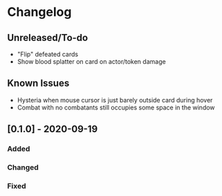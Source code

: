 # Changelog

## Unreleased/To-do
- "Flip" defeated cards
- Show blood splatter on card on actor/token damage

## Known Issues
- Hysteria when mouse cursor is just barely outside card during hover
- Combat with no combatants still occupies some space in the window

## [0.1.0] - 2020-09-19
### Added
### Changed
### Fixed